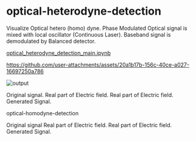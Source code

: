 # optical-heterodyne-detection

Visualize Optical hetero (homo) dyne.
Phase Modulated Optical signal is mixed with local oscillator (Continuous Laser).
Baseband signal is demodulated by Balanced detector.

[optical_heterodyne_detection_main.ipynb](https://github.com/tacticstactics/Optical-heterodyne-detection/blob/533b28db79105d164a57330d3774f7e9ce86796f/optical_heterodyne_detection_main.ipynb)

https://github.com/user-attachments/assets/20a1b17b-156c-40ce-a027-16697250a786

![output](https://github.com/user-attachments/assets/46dc1550-e019-47ca-bd2d-208173c88853)



Original signal.
Real part of Electric field.
Real part of Electric field.
Generated Signal.


optical-homodyne-detection



Original signal
Real part of Electric field.
Real part of Electric field.
Generated Signal.

